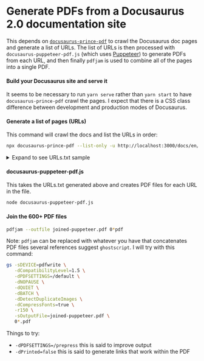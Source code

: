# Generate PDFs from a Docusaurus 2.0 documentation site

This depends on 
[`docusaurus-prince-pdf`](https://github.com/signcl/docusaurus-prince-pdf) 
to crawl the Docusaurus doc pages and generate a list of URLs.  The list of 
URLs is then processed with `docusaurus-puppeteer-pdf.js` (which uses 
[Puppeteer](https://pptr.dev/)) to generate PDFs from each URL, and then 
finally `pdfjam` is used to combine all of the pages into a single PDF.

#### Build your Docusaurus site and serve it
It seems to be necessary to run `yarn serve` rather than `yarn start` to have `docusaurus-prince-pdf` crawl the pages.  I expect that there is a CSS class difference between development and production modes of Docusaurus.

#### Generate a list of pages (URLs)
This command will crawl the docs and list the URLs in order:
```bash
npx docusaurus-prince-pdf --list-only -u http://localhost:3000/docs/en/home --file URLs.txt
```
<details>
  <summary>Expand to see URLs.txt sample</summary>

This is the file format, although the real output for the ClickHouse English docs site is about 655 lines:
```bash
http://localhost:3000/docs/en/quick-start
http://localhost:3000/docs/en/getting-started/example-datasets/
http://localhost:3000/docs/en/tutorial
http://localhost:3000/docs/en/getting-started/example-datasets/uk-price-paid
http://localhost:3000/docs/en/getting-started/example-datasets/nyc-taxi
http://localhost:3000/docs/en/getting-started/example-datasets/cell-towers
http://localhost:3000/docs/en/getting-started/example-datasets/amplab-benchmark
http://localhost:3000/docs/en/getting-started/example-datasets/brown-benchmark
http://localhost:3000/docs/en/getting-started/example-datasets/criteo
http://localhost:3000/docs/en/getting-started/example-datasets/github-events
```

</details>


#### docusaurus-puppeteer-pdf.js

This takes the URLs.txt generated above and creates PDF files for each URL in the file.
```bash
node docusaurus-puppeteer-pdf.js
```

#### Join the 600+ PDF files
```bash
pdfjam --outfile joined-puppeteer.pdf 0*pdf
```

Note: `pdfjam` can be replaced with whatever you have that concatenates PDF files
several references suggest `ghostscript`.  I will try with this command:
```bash
gs -sDEVICE=pdfwrite \
   -dCompatibilityLevel=1.5 \
   -dPDFSETTINGS=/default \
   -dNOPAUSE \
   -dQUIET \
   -dBATCH \
   -dDetectDuplicateImages \
   -dCompressFonts=true \
   -r150 \
   -sOutputFile=joined-puppeteer.pdf \
   0*.pdf
```

Things to try:
- `-dPDFSETTINGS=/prepress` this is said to improve output
- `-dPrinted=false` this is said to generate links that work within the PDF

